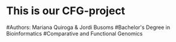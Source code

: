 # This is our CFG-project
#Authors: Mariana Quiroga & Jordi Busoms
#Bachelor's Degree in Bioinformatics
#Comparative and Functional Genomics 
